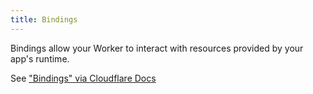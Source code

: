 ```yaml
---
title: Bindings
---
```


Bindings allow your Worker to interact with resources provided by your app's runtime.

See ["Bindings" via Cloudflare Docs](https://developers.cloudflare.com/workers/platform/bindings/)

